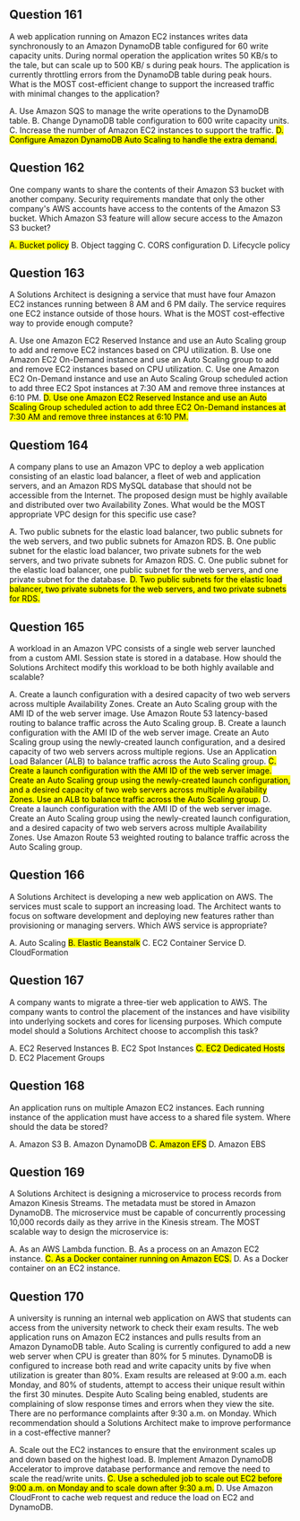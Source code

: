 ## Question 161
A web application running on Amazon EC2 instances writes data synchronously to an Amazon DynamoDB table configured for 60 write capacity units. During normal operation the application writes 50 KB/s to the tale, but can scale up to 500 KB/ s during peak hours. The application is currently throttling errors from the
DynamoDB table during peak hours.
What is the MOST cost-efficient change to support the increased traffic with minimal changes to the application?

A. Use Amazon SQS to manage the write operations to the DynamoDB table.
B. Change DynamoDB table configuration to 600 write capacity units.
C. Increase the number of Amazon EC2 instances to support the traffic.
<mark>D. Configure Amazon DynamoDB Auto Scaling to handle the extra demand.</mark>

## Question 162
One company wants to share the contents of their Amazon S3 bucket with another company. Security requirements mandate that only the other company's AWS accounts have access to the contents of the Amazon S3 bucket.
Which Amazon S3 feature will allow secure access to the Amazon S3 bucket?

<mark>A. Bucket policy</mark>
B. Object tagging
C. CORS configuration
D. Lifecycle policy

## Question 163
A Solutions Architect is designing a service that must have four Amazon EC2 instances running between 8 AM and 6 PM daily. The service requires one EC2 instance outside of those hours.
What is the MOST cost-effective way to provide enough compute?

A. Use one Amazon EC2 Reserved Instance and use an Auto Scaling group to add and remove EC2 instances based on CPU utilization.
B. Use one Amazon EC2 On-Demand instance and use an Auto Scaling group to add and remove EC2 instances based on CPU utilization.
C. Use one Amazon EC2 On-Demand instance and use an Auto Scaling Group scheduled action to add three EC2 Spot instances at 7:30 AM and remove three instances at 6:10 PM.
<mark>D. Use one Amazon EC2 Reserved Instance and use an Auto Scaling Group scheduled action to add three EC2 On-Demand instances at 7:30 AM and remove three instances at 6:10 PM. </mark>

## Questiom 164
A company plans to use an Amazon VPC to deploy a web application consisting of an elastic load balancer, a fleet of web and application servers, and an
Amazon RDS MySQL database that should not be accessible from the Internet. The proposed design must be highly available and distributed over two Availability
Zones.
What would be the MOST appropriate VPC design for this specific use case?

A. Two public subnets for the elastic load balancer, two public subnets for the web servers, and two public subnets for Amazon RDS.
B. One public subnet for the elastic load balancer, two private subnets for the web servers, and two private subnets for Amazon RDS.
C. One public subnet for the elastic load balancer, one public subnet for the web servers, and one private subnet for the database.
<mark>D. Two public subnets for the elastic load balancer, two private subnets for the web servers, and two private subnets for RDS.</mark>

## Question 165
A workload in an Amazon VPC consists of a single web server launched from a custom AMI. Session state is stored in a database.
How should the Solutions Architect modify this workload to be both highly available and scalable?

A. Create a launch configuration with a desired capacity of two web servers across multiple Availability Zones. Create an Auto Scaling group with the AMI ID of the web server image. Use Amazon Route 53 latency-based routing to balance traffic across the Auto Scaling group.
B. Create a launch configuration with the AMI ID of the web server image. Create an Auto Scaling group using the newly-created launch configuration, and a desired capacity of two web servers across multiple regions. Use an Application Load Balancer (ALB) to balance traffic across the Auto Scaling group.
<mark>C. Create a launch configuration with the AMI ID of the web server image. Create an Auto Scaling group using the newly-created launch configuration, and a desired capacity of two web servers across multiple Availability Zones. Use an ALB to balance traffic across the Auto Scaling group.</mark>
D. Create a launch configuration with the AMI ID of the web server image. Create an Auto Scaling group using the newly-created launch configuration, and a desired capacity of two web servers across multiple Availability Zones. Use Amazon Route 53 weighted routing to balance traffic across the Auto Scaling group.

## Question 166
A Solutions Architect is developing a new web application on AWS. The services must scale to support an increasing load. The Architect wants to focus on software development and deploying new features rather than provisioning or managing servers.
Which AWS service is appropriate?

A. Auto Scaling
<mark>B. Elastic Beanstalk</mark>
C. EC2 Container Service
D. CloudFormation

## Question 167
A company wants to migrate a three-tier web application to AWS. The company wants to control the placement of the instances and have visibility into underlying sockets and cores for licensing purposes.
Which compute model should a Solutions Architect choose to accomplish this task?

A. EC2 Reserved Instances
B. EC2 Spot Instances
<mark>C. EC2 Dedicated Hosts</mark>
D. EC2 Placement Groups

## Question 168
An application runs on multiple Amazon EC2 instances. Each running instance of the application must have access to a shared file system.
Where should the data be stored?

A. Amazon S3
B. Amazon DynamoDB
<mark>C. Amazon EFS</mark>
D. Amazon EBS

## Question 169
A Solutions Architect is designing a microservice to process records from Amazon Kinesis Streams. The metadata must be stored in Amazon DynamoDB. The microservice must be capable of concurrently processing 10,000 records daily as they arrive in the Kinesis stream.
The MOST scalable way to design the microservice is:

A. As an AWS Lambda function.
B. As a process on an Amazon EC2 instance.
<mark>C. As a Docker container running on Amazon ECS.</mark>
D. As a Docker container on an EC2 instance.


## Question 170
A university is running an internal web application on AWS that students can access from the university network to check their exam results. The web application runs on Amazon EC2 instances and pulls results from an Amazon DynamoDB table. Auto Scaling is currently configured to add a new web server when CPU is greater than 80% for 5 minutes. DynamoDB is configured to increase both read and write capacity units by five when utilization is greater than 80%. Exam results are released at 9:00 a.m. each Monday, and 80% of students, attempt to access their unique result within the first 30 minutes. Despite Auto Scaling being enabled, students are complaining of slow response times and errors when they view the site. There are no performance complaints after 9:30 a.m. on Monday.
Which recommendation should a Solutions Architect make to improve performance in a cost-effective manner?

A. Scale out the EC2 instances to ensure that the environment scales up and down based on the highest load.
B. Implement Amazon DynamoDB Accelerator to improve database performance and remove the need to scale the read/write units.
<mark>C. Use a scheduled job to scale out EC2 before 9:00 a.m. on Monday and to scale down after 9:30 a.m.</mark>
D. Use Amazon CloudFront to cache web request and reduce the load on EC2 and DynamoDB.
